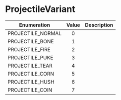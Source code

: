 # ProjectileVariant

|Enumeration|Value|Description|
|-----------|:---:|-----------|
|PROJECTILE_NORMAL|0||
|PROJECTILE_BONE|1||
|PROJECTILE_FIRE|2||
|PROJECTILE_PUKE|3||
|PROJECTILE_TEAR|4||
|PROJECTILE_CORN|5||
|PROJECTILE_HUSH|6||
|PROJECTILE_COIN|7||
